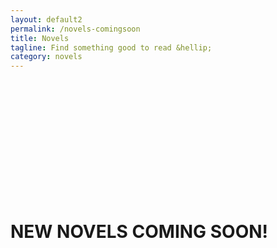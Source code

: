 ```yaml
---
layout: default2
permalink: /novels-comingsoon
title: Novels
tagline: Find something good to read &hellip;
category: novels
---
```


<div class="{{ page.title }}" style="margin:15rem 0;">

  <h1 class="newnovels_temp"><span>NEW NOVELS COMING SOON!</span></h1>

</div>